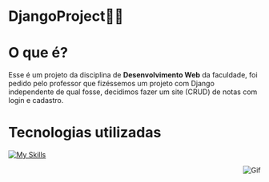 ﻿# DjangoProject👨‍💻

# O que é?
Esse é um projeto da disciplina de <strong>Desenvolvimento Web</strong> da faculdade, foi pedido pelo professor que fizéssemos um projeto com Django independente de qual fosse, decidimos fazer um site (CRUD) de notas com login e cadastro. 

# Tecnologias utilizadas
[![My Skills](https://skillicons.dev/icons?i=python,django,javascript,html,css,bootstrap)](https://skillicons.dev)

<img align="right" alt="Gif" width="full" height="full" src="https://camo.githubusercontent.com/dc14de6f7c6433ccc8cf7cf124e56650bf2cd9aa7df257ffdd009ec49a5dd7ad/68747470733a2f2f692e696d6775722e636f6d2f333464494a58632e676966">
